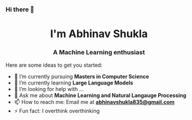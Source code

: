 ### Hi there 👋


<h1 align="center">I'm Abhinav Shukla</h1>
<h3 align="center">A Machine Learning enthusiast</h3>


Here are some ideas to get you started:

- 🔭 I’m currently pursuing **Masters in Computer Science**
- 🌱 I’m currently learning **Large Language Models**
- 🤔 I’m looking for help with ...
- 💬 Ask me about **Machine Learning and Natural Langauge Processing**
- 📫 How to reach me: Email me at **abhinavshukla835@gmail.com**
- ⚡ Fun fact: I overthink overthinking 
